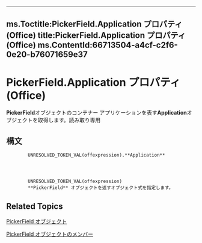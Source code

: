 

---
ms.Toctitle:PickerField.Application プロパティ (Office)
title:PickerField.Application プロパティ (Office)
ms.ContentId:66713504-a4cf-c2f6-0e20-b76071659e37
---
# PickerField.Application プロパティ (Office)




**PickerField**オブジェクトのコンテナー アプリケーションを表す**Application**オブジェクトを取得します。読み取り専用

## 構文

            UNRESOLVED_TOKEN_VAL(offexpression).**Application**




            UNRESOLVED_TOKEN_VAL(offexpression)
            **PickerField** オブジェクトを返すオブジェクト式を指定します。



## Related Topics

[PickerField オブジェクト](f0491733-f8bb-aa8f-95ff-9e844696afe4.md)

[PickerField オブジェクトのメンバー](8d64bb41-6d02-056a-2a76-f86d6713e584.md)





